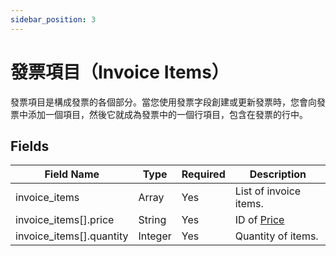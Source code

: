 ```yaml
---
sidebar_position: 3
---
```


# 發票項目（Invoice Items）

發票項目是構成發票的各個部分。當您使用發票字段創建或更新發票時，您會向發票中添加一個項目，然後它就成為發票中的一個行項目，包含在發票的行中。

## Fields

| Field Name                | Type    | Required | Description                |
|---------------------------|---------|----------|----------------------------|
| invoice_items             | Array   | Yes      | List of invoice items.     |
| invoice_items[].price     | String  | Yes      | ID of [Price](prices.md)           |
| invoice_items[].quantity  | Integer | Yes      | Quantity of items.         |
